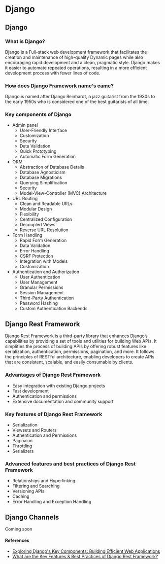 # Django

## Django
### What is Django?
Django is a Full-stack web development framework that facilitates the creation and maintenance of high-quality Dynamic pages while also encouraging rapid development and a clean, pragmatic style. Django makes it easier to automate repeated operations, resulting in a more efficient development process with fewer lines of code.

### How does Django Framework name's came?
Django is named after Django Reinhardt, a jazz guitarist from the 1930s to the early 1950s who is considered one of the best guitarists of all time.

### Key components of Django
- Admin panel
    - User-Friendly Interface
    - Customization
    - Security
    - Data Validation
    - Quick Prototyping
    - Automatic Form Generation
- ORM
    - Abstraction of Database Details
    - Database Agnosticism
    - Database Migrations
    - Querying Simplification
    - Security
    - Model-View-Controller (MVC) Architecture
- URL Routing
    - Clean and Readable URLs
    - Modular Design
    - Flexibility
    - Centralized Configuration
    - Decoupled Views
    - Reverse URL Resolution
-  Form Handling
    - Rapid Form Generation
    - Data Validation
    - Error Handling
    - CSRF Protection
    - Integration with Models
    - Customization
- Authentication and Authorization
    - User Authentication
    - User Management
    - Granular Permissions
    - Session Management
    - Third-Party Authentication
    - Password Hashing
    - Custom Authentication Backends

## Django Rest Framework
Django Rest Framework is a third-party library that enhances Django’s capabilities by providing a set of tools and utilities for building Web APIs. It simplifies the process of building APIs by offering robust features like serialization, authentication, permissions, pagination, and more. It follows the principles of RESTful architecture, enabling developers to create APIs that are consistent, scalable, and easily consumable by clients.

### Advantages of Django Rest Framework
- Easy integration with existing Django projects
- Fast development
- Authentication and permissions
- Extensive documentation and community support

### Key features of Django Rest Framework
- Serialization
- Viewsets and Routers
- Authentication and Permissions
- Paginaion
- Throttling
- Serializers

### Advanced features and best practices of Django Rest Framework
- Relationships and Hyperlinking
- Filtering and Searching
- Versioning APIs
- Caching
- Error Handling and Exception Handling

## Django Channels
Coming soon

#### References
- [Exploring Django's Key Components: Building Efficient Web Applications](https://www.linkedin.com/pulse/exploring-djangos-key-components-building-efficient-web-brandon-opere/)
- [What are the Key Features & Best Practices of Django Rest Framework?](https://www.horilla.com/blogs/what-are-the-key-features-and-best-practices-of-django-rest-framework/)
